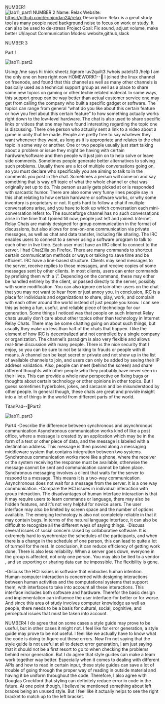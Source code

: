 NUMBER1  
![lab11_part1](https://cloud.githubusercontent.com/assets/16493078/15078033/3de09496-137f-11e6-860c-caff9b159f08.png)
NUMBER 2
Name: Relax
Website: https://github.com/erinjordan24/relax
Description: Relax is a great study tool as many people need background noise to focus on work or study. It can also be used to de-stress
Project Goal: Fix sound, adjust volume, make better UI/layout
Communication Modes: website,github,slack


NUMBER 3

Part 1

![lab11_part2](https://cloud.githubusercontent.com/assets/16493078/15078056/6213559c-137f-11e6-9e72-831c024df364.png)
 
Using:
/me says hi
/nick sheetz
/ignore luv2quilt3
/whois patels13
/help
I am the only one on here right now
HOMEWORK1--
	I joined the linux channel on freenode, and found that this channel as well as many other channels is basically used as a technical support group as well as a place to share some new topics on gaming or other techie related material. In some ways, this support group can be way better than actual customer service one may get from calling the company who built a specific gadget or software. The topics can range from general “what do you like about this certain feature or how you feel about this certain feature” to how something actually works right down to the low-level hardware. The chat is also used to share specific links or videos that one may have found interesting regarding the topic one is discussing. There one person who actually sent a link to a video about a game in unity that he made. People are pretty free to say whatever they want whenever they want, as long as it is appropriate and relates to the chat topic in some way or another. One or two people usually just start talking about a problem or issue they might be having with certain hardware/software and then people will just join on to help solve or leave side comments. Sometimes people generate better alternatives to solving such problems. Usually there are a lot of multiple conversations going on, so you must declare who specifically you are aiming to talk to in the comments you post in the chat. Sometimes a person will come on and say something that is way off topic of what the whole channel or chat was originally set up to do. This person usually gets picked at or is responded with sarcastic humor. There are also some very funny lines people say in this chat relating to how certain hardware or software works, or why some inventory is proprietary or not. It gets hard to follow a chat if multiple conversations arise, and you have to look up which conversation each mini-conversation refers to. The sourceforge channel has no such conversations arise in the time that I joined till now, people just left and joined. Internet Relay Chats are mainly designed for group communication in the format of discussions, but also allows for one-on-one communication via private messages, as well as chat and data transfer, including file sharing. 
	The IRC enables users to connect to a server using a software program to talk to each other in live time. Each user must have an IRC client to connect to the server. I had ChatZilla on Firefox. There are many commands to shortcut certain communication methods or ways or talking to save time and be efficient. IRC have a line-based structure. Clients may send messages to the server, receive replies to those messages, and receive copies of some messages sent by other clients. In most clients, users can enter commands by prefixing them with a ‘/’. Depending on the command, these may either be handled entirely by the client, or passed directly to the server, possibly with some modification.  You can also ignore certain other users on the chat that you may not want to hear from or just annoy you. In conclusion, IRC is a place for individuals and organizations to share, play, work, and complain with each other around the world instead of just people you know. I can see this as being a fun, useful, and reliable piece of technology for our generation. 
	Some things I noticed was that people on such Internet Relay chats usually don’t care about other topics other than technology in Internet Relay Chats. There may be some chatting going on about such things, but usually they make up less than half of the chats that happen. I like the element of how IRC is decentralized and not controlled by a single company or organization. The channel’s paradigm is also very flexible and allows real-time discussion with many people. There is the nice security that I enjoy, so you can be sure to not be talking to frauds or people with ill means. A channel can be kept secret or private and not show up in the list of available channels to join, and users can only be added by seeing their IP address validation. Also, people can meet (behind the screen) and share different thoughts with other people who they probably have never seen in their lives. This can provide a whole new perspective on fixing bugs or thoughts about certain technology or other opinions in other topics. But I guess sometimes hyperboles, jokes, and sarcasm and be misunderstood by other people. In general though, these chats are great and provide insight into a lot of things in the world from different parts of the world. 


TitanPad--Part2

![lab11_part3](https://cloud.githubusercontent.com/assets/16493078/15078106/9b56b9ac-137f-11e6-968f-fac60c687644.png)

 
Part4
-Describe the difference between synchronous and asynchronous communication
Asynchronous communication works kind of like a post office, where a message is created by an application which may be in the form of a text or other piece of data, and the message is labeled with a destination address. This message is then passed along a messaging middleware system that contains integration between two systems. Synchronous communication works more like a phone, where the receiver or the system receiving the response must be available, otherwise the message cannot be sent and communication cannot be taken place. Synchronous messaging involves a client that waits for the server to respond to a message. This means it is a two-way communication. Asynchronous does not wait for a message from the server. It is a one way communication.
-Compare the HCI issues in individual interaction with group interaction.
The disadvantages of human interface interaction is that it may require users to learn commands or language, there may also be hidden features, and it’s not very helpful for novice users. The user interface may also be limited by screen space and the number of options available. The emerging technology is also not completely reliable in that it may contain bugs. In terms of the natural language interface, it can also be difficult to recognize all the different ways of saying things. 
-Discuss several issues of social concern raised by collaborative software.
It is extremely hard to synchronize the schedules of the participants, and when there is a change in the schedule of one person, this can lead to quite a lot of turmoil for the rest. In conclusion, it can reduce efficiency of getting work done. There is also less reliability. When a server goes down, everyone in the group is affected, not only one person. You may also be tied to a vendor , and so exporting or sharing data can be impossible. The flexibility is gone.

 -Discuss the HCI issues in software that embodies human intention.
Human-computer interaction is concerned with designing interactions between human activities and the computational systems that support them, with interfaces to take into account all these interactions. This interface includes both software and hardware. Therefor the basic design and implementation can influence the user interface-for better or for worse. And since this area of study involves computer knowledge as well as people, there needs to be a basis for cultural, social, cognitive, and perceptual issues that must be taken into account. 

NUMBER4
I do agree that on some cases a style guide may prove to be useful, but in other cases it might not. I feel like for error generation, a style guide may prove to be not useful. I feel like we actually have to know what the code is doing to figure out these errors. Now I’m not saying that the style guide is not useful at all to detect error generation, I am just saying that it should not be a first resort to go to when checking the problems behind error generation. But I do agree that style guides can make a team work together way better. Especially when it comes to dealing with different APIs and how to read in certain input, these style guides can save a lot of trouble of going through the proper way of reading in outside material and having it be uniform throughout the code. Therefore, I also agree with Douglas Crockford that styling can definitely reduce error in code in the future. At one point though, I believe he mentioned something about left braces being an unused style. But I feel like it actually helps to see the right bracket to match up to the left bracket. 
